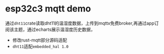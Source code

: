 # esp32c3 mqtt demo

通过`dht11`crate读取dht11的温湿度数据，上传到mqttx免费broker,再通过app订阅该主题，通过echarts展示温湿度历史数据，

- 修改rust-mqtt部分源码适配
- `dht11`适配`embedded_hal 1.0`
